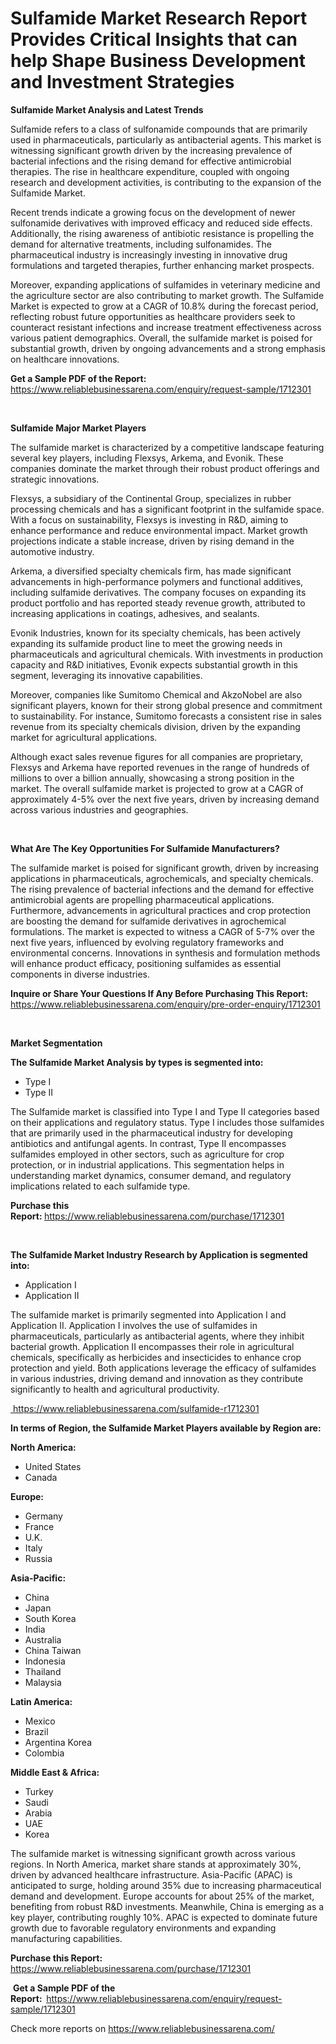 <p><h1>Sulfamide Market Research Report Provides Critical Insights that can help Shape Business Development and Investment Strategies</h1></p><p><strong>Sulfamide Market Analysis and Latest Trends</strong></p>
<p><p>Sulfamide refers to a class of sulfonamide compounds that are primarily used in pharmaceuticals, particularly as antibacterial agents. This market is witnessing significant growth driven by the increasing prevalence of bacterial infections and the rising demand for effective antimicrobial therapies. The rise in healthcare expenditure, coupled with ongoing research and development activities, is contributing to the expansion of the Sulfamide Market.</p><p>Recent trends indicate a growing focus on the development of newer sulfonamide derivatives with improved efficacy and reduced side effects. Additionally, the rising awareness of antibiotic resistance is propelling the demand for alternative treatments, including sulfonamides. The pharmaceutical industry is increasingly investing in innovative drug formulations and targeted therapies, further enhancing market prospects.</p><p>Moreover, expanding applications of sulfamides in veterinary medicine and the agriculture sector are also contributing to market growth. The Sulfamide Market is expected to grow at a CAGR of 10.8% during the forecast period, reflecting robust future opportunities as healthcare providers seek to counteract resistant infections and increase treatment effectiveness across various patient demographics. Overall, the sulfamide market is poised for substantial growth, driven by ongoing advancements and a strong emphasis on healthcare innovations.</p></p>
<p><strong>Get a Sample PDF of the Report:&nbsp;</strong> <a href="https://www.reliablebusinessarena.com/enquiry/request-sample/1712301?utm_campaign=3221&utm_medium=2&utm_source=Github&utm_content=ia&utm_term=28032025&utm_id=sulfamide">https://www.reliablebusinessarena.com/enquiry/request-sample/1712301</a></p>
<p>&nbsp;</p>
<p><strong>Sulfamide Major Market Players</strong></p>
<p><p>The sulfamide market is characterized by a competitive landscape featuring several key players, including Flexsys, Arkema, and Evonik. These companies dominate the market through their robust product offerings and strategic innovations. </p><p>Flexsys, a subsidiary of the Continental Group, specializes in rubber processing chemicals and has a significant footprint in the sulfamide space. With a focus on sustainability, Flexsys is investing in R&D, aiming to enhance performance and reduce environmental impact. Market growth projections indicate a stable increase, driven by rising demand in the automotive industry.</p><p>Arkema, a diversified specialty chemicals firm, has made significant advancements in high-performance polymers and functional additives, including sulfamide derivatives. The company focuses on expanding its product portfolio and has reported steady revenue growth, attributed to increasing applications in coatings, adhesives, and sealants.</p><p>Evonik Industries, known for its specialty chemicals, has been actively expanding its sulfamide product line to meet the growing needs in pharmaceuticals and agricultural chemicals. With investments in production capacity and R&D initiatives, Evonik expects substantial growth in this segment, leveraging its innovative capabilities.</p><p>Moreover, companies like Sumitomo Chemical and AkzoNobel are also significant players, known for their strong global presence and commitment to sustainability. For instance, Sumitomo forecasts a consistent rise in sales revenue from its specialty chemicals division, driven by the expanding market for agricultural applications.</p><p>Although exact sales revenue figures for all companies are proprietary, Flexsys and Arkema have reported revenues in the range of hundreds of millions to over a billion annually, showcasing a strong position in the market. The overall sulfamide market is projected to grow at a CAGR of approximately 4-5% over the next five years, driven by increasing demand across various industries and geographies.</p></p>
<p>&nbsp;</p>
<p><strong>What Are The Key Opportunities For Sulfamide Manufacturers?</strong></p>
<p><p>The sulfamide market is poised for significant growth, driven by increasing applications in pharmaceuticals, agrochemicals, and specialty chemicals. The rising prevalence of bacterial infections and the demand for effective antimicrobial agents are propelling pharmaceutical applications. Furthermore, advancements in agricultural practices and crop protection are boosting the demand for sulfamide derivatives in agrochemical formulations. The market is expected to witness a CAGR of 5-7% over the next five years, influenced by evolving regulatory frameworks and environmental concerns. Innovations in synthesis and formulation methods will enhance product efficacy, positioning sulfamides as essential components in diverse industries.</p></p>
<p><strong>Inquire or Share Your Questions If Any Before Purchasing This Report:</strong> <a href="https://www.reliablebusinessarena.com/enquiry/pre-order-enquiry/1712301?utm_campaign=3221&utm_medium=2&utm_source=Github&utm_content=ia&utm_term=28032025&utm_id=sulfamide">https://www.reliablebusinessarena.com/enquiry/pre-order-enquiry/1712301</a></p>
<p>&nbsp;</p>
<p><strong>Market Segmentation</strong></p>
<p><strong>The Sulfamide Market Analysis by types is segmented into:</strong></p>
<p><ul><li>Type I</li><li>Type II</li></ul></p>
<p><p>The Sulfamide market is classified into Type I and Type II categories based on their applications and regulatory status. Type I includes those sulfamides that are primarily used in the pharmaceutical industry for developing antibiotics and antifungal agents. In contrast, Type II encompasses sulfamides employed in other sectors, such as agriculture for crop protection, or in industrial applications. This segmentation helps in understanding market dynamics, consumer demand, and regulatory implications related to each sulfamide type.</p></p>
<p><strong>Purchase this Report:&nbsp;</strong><a href="https://www.reliablebusinessarena.com/purchase/1712301?utm_campaign=3221&utm_medium=2&utm_source=Github&utm_content=ia&utm_term=28032025&utm_id=sulfamide">https://www.reliablebusinessarena.com/purchase/1712301</a></p>
<p>&nbsp;</p>
<p><strong>The Sulfamide Market Industry Research by Application is segmented into:</strong></p>
<p><ul><li>Application I</li><li>Application II</li></ul></p>
<p><p>The sulfamide market is primarily segmented into Application I and Application II. Application I involves the use of sulfamides in pharmaceuticals, particularly as antibacterial agents, where they inhibit bacterial growth. Application II encompasses their role in agricultural chemicals, specifically as herbicides and insecticides to enhance crop protection and yield. Both applications leverage the efficacy of sulfamides in various industries, driving demand and innovation as they contribute significantly to health and agricultural productivity.</p></p>
<p><a href="https://www.reliablebusinessarena.com/sulfamide-r1712301?utm_campaign=3221&utm_medium=2&utm_source=Github&utm_content=ia&utm_term=28032025&utm_id=sulfamide">&nbsp;https://www.reliablebusinessarena.com/sulfamide-r1712301</a></p>
<p><strong>In terms of Region, the Sulfamide Market Players available by Region are:</strong></p>
<p>
    <p> <strong> North America: </strong>
        <ul>
            <li>United States</li>
            <li>Canada</li>
        </ul>
        </p> 
    <p> <strong> Europe: </strong>
        <ul>
            <li>Germany</li>
            <li>France</li>
            <li>U.K.</li>
            <li>Italy</li>
            <li>Russia</li>
        </ul>
        </p> 
    <p> <strong> Asia-Pacific: </strong>
        <ul>
            <li>China</li>
            <li>Japan</li>
            <li>South Korea</li>
            <li>India</li>
            <li>Australia</li>
            <li>China Taiwan</li>
            <li>Indonesia</li>
            <li>Thailand</li>
            <li>Malaysia</li>
        </ul>
        </p> 
    <p> <strong> Latin America: </strong>
        <ul>
            <li>Mexico</li>
            <li>Brazil</li>
            <li>Argentina Korea</li>
            <li>Colombia</li>
        </ul>
        </p> 
    <p> <strong> Middle East & Africa: </strong>
        <ul>
            <li>Turkey</li>
            <li>Saudi</li>
            <li>Arabia</li>
            <li>UAE</li>
            <li>Korea</li>
        </ul>
    </p>
    </p>
<p><p>The sulfamide market is witnessing significant growth across various regions. In North America, market share stands at approximately 30%, driven by advanced healthcare infrastructure. Asia-Pacific (APAC) is anticipated to surge, holding around 35% due to increasing pharmaceutical demand and development. Europe accounts for about 25% of the market, benefiting from robust R&D investments. Meanwhile, China is emerging as a key player, contributing roughly 10%. APAC is expected to dominate future growth due to favorable regulatory environments and expanding manufacturing capabilities.</p></p>
<p><strong>Purchase this Report: </strong><a href="https://www.reliablebusinessarena.com/purchase/1712301?utm_campaign=3221&utm_medium=2&utm_source=Github&utm_content=ia&utm_term=28032025&utm_id=sulfamide">https://www.reliablebusinessarena.com/purchase/1712301</a></p>
<p>&nbsp;<strong>Get a Sample PDF of the Report:&nbsp;&nbsp;</strong><a href="https://www.reliablebusinessarena.com/enquiry/request-sample/1712301?utm_campaign=3221&utm_medium=2&utm_source=Github&utm_content=ia&utm_term=28032025&utm_id=sulfamide">https://www.reliablebusinessarena.com/enquiry/request-sample/1712301</a></p>
<p><strong></strong></p>
<p>Check more reports on <a href="https://www.reliablebusinessarena.com/?utm_campaign=3221&utm_medium=2&utm_source=Github&utm_content=ia&utm_term=28032025&utm_id=sulfamide">https://www.reliablebusinessarena.com/</a></p>